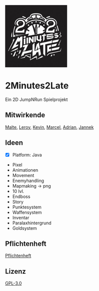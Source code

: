 <img src="LOGO1.jpeg" alt="2Minutes2Late Logo" width="200"/>

# 2Minutes2Late

Ein 2D JumpNRun Spielprojekt

## Mitwirkende

[Malte](https://github.com/EinfachMalte), [Leroy](https://github.com/TheonlyTazz), [Kevin](https://github.com/CR1MEZ), [Marcel](https://github.com/marcelgustin), [Adrian](https://github.com/YetiUnCode), [Jannek](https://github.com/LgischePersn)

## Ideen
- [x] Platform: Java
- Pixel
- Animationen
- Movement
- Enemyhandling
- Mapmaking -> png
- 10 lvl.
- Endboss
- Story
- Punktesystem
- Waffensystem
- Inventar
- Paralaxhintergrund
- Goldsystem

## Pflichtenheft

[Pflichtenheft](./Gruppe%2069%20-%202minutes%202%20late%20Pflichtenheft.pdf)

## Lizenz

[GPL-3.0](https://choosealicense.com/licenses/gpl-3.0/)
